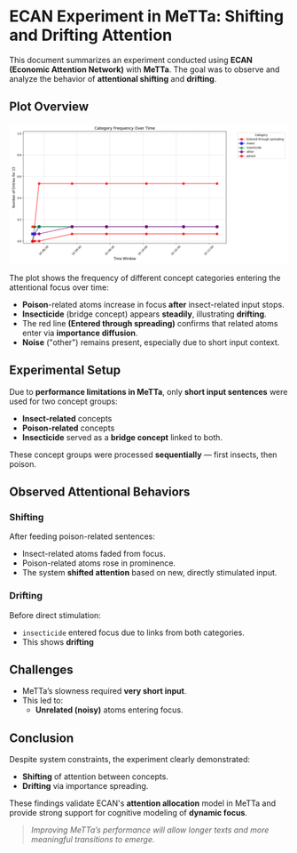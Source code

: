 # ECAN Experiment in MeTTa: Shifting and Drifting Attention

This document summarizes an experiment conducted using **ECAN (Economic Attention Network)** with **MeTTa**. The goal was to observe and analyze the behavior of **attentional shifting** and **drifting**.


## Plot Overview

![Category Frequency Over Time](plot2.png)

The plot shows the frequency of different concept categories entering the attentional focus over time:

- **Poison**-related atoms increase in focus **after** insect-related input stops.
- **Insecticide** (bridge concept) appears **steadily**, illustrating **drifting**.
- The red line **(Entered through spreading)** confirms that related atoms enter via **importance diffusion**.
- **Noise** ("other") remains present, especially due to short input context.

##  Experimental Setup

Due to **performance limitations in MeTTa**, only **short input sentences** were used for two concept groups:

-  **Insect-related** concepts
-  **Poison-related** concepts
-  **Insecticide** served as a **bridge concept** linked to both.

These concept groups were processed **sequentially** — first insects, then poison.


##  Observed Attentional Behaviors

### Shifting

After feeding poison-related sentences:

- Insect-related atoms faded from focus.
- Poison-related atoms rose in prominence.
- The system **shifted attention** based on new, directly stimulated input.

### Drifting

Before direct stimulation:

- `insecticide` entered focus due to links from both categories.
- This shows **drifting**


##  Challenges

- MeTTa’s slowness required **very short input**.
- This led to:
  - **Unrelated (noisy)** atoms entering focus.


## Conclusion

Despite system constraints, the experiment clearly demonstrated:

- **Shifting** of attention between concepts.
- **Drifting** via importance spreading.

These findings validate ECAN's **attention allocation** model in MeTTa and provide strong support for cognitive modeling of **dynamic focus**.


> _Improving MeTTa’s performance will allow longer texts and more meaningful transitions to emerge._
